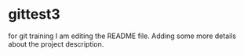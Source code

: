# gittest3
for git training
I am editing the README file. Adding some more details about the project description.
